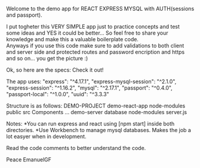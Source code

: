Welcome to the demo app for REACT EXPRESS MYSQL with AUTH(sessions and passport).

I put togheter this VERY SIMPLE app just to practice concepts and test some ideas and YES it could be better... So feel free to share your knowledge and make this a valuable boilerplate code.  
Anyways if you use this code make sure to add validations to both client and server side and protected routes and password encription and https and so on... you get the picture :)

Ok, so here are the specs:
Check it out! 

The app uses: 
    "express": "^4.17.1",
    "express-mysql-session": "^2.1.0",
    "express-session": "^1.16.2",
    "mysql": "^2.17.1",
    "passport": "^0.4.0",
    "passport-local": "^1.0.0",
    "uuid": "^3.3.3"

Structure is as follows:
DEMO-PROJECT
    demo-react-app 
        node-modules
        public
        src
            Components
                ...
    demo-server
        database
        node-modules
        server.js


Notes: 
*You can run express and react using [npm start] inside both directories.
*Use Workbench to manage mysql databases. Makes the job a lot easyer when in development.

Read the code comments to better understand the code.

Peace
EmanuelGF